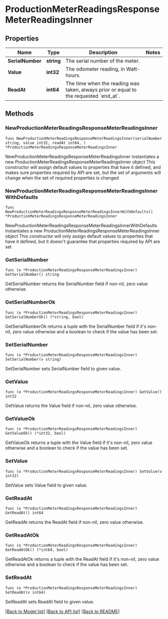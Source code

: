 # ProductionMeterReadingsResponseMeterReadingsInner

## Properties

Name | Type | Description | Notes
------------ | ------------- | ------------- | -------------
**SerialNumber** | **string** | The serial number of the meter. | 
**Value** | **int32** | The odometer reading, in Watt-hours. | 
**ReadAt** | **int64** | The time when the reading was taken, always prior or equal to the requested &#x60;end_at&#x60;. | 

## Methods

### NewProductionMeterReadingsResponseMeterReadingsInner

`func NewProductionMeterReadingsResponseMeterReadingsInner(serialNumber string, value int32, readAt int64, ) *ProductionMeterReadingsResponseMeterReadingsInner`

NewProductionMeterReadingsResponseMeterReadingsInner instantiates a new ProductionMeterReadingsResponseMeterReadingsInner object
This constructor will assign default values to properties that have it defined,
and makes sure properties required by API are set, but the set of arguments
will change when the set of required properties is changed

### NewProductionMeterReadingsResponseMeterReadingsInnerWithDefaults

`func NewProductionMeterReadingsResponseMeterReadingsInnerWithDefaults() *ProductionMeterReadingsResponseMeterReadingsInner`

NewProductionMeterReadingsResponseMeterReadingsInnerWithDefaults instantiates a new ProductionMeterReadingsResponseMeterReadingsInner object
This constructor will only assign default values to properties that have it defined,
but it doesn't guarantee that properties required by API are set

### GetSerialNumber

`func (o *ProductionMeterReadingsResponseMeterReadingsInner) GetSerialNumber() string`

GetSerialNumber returns the SerialNumber field if non-nil, zero value otherwise.

### GetSerialNumberOk

`func (o *ProductionMeterReadingsResponseMeterReadingsInner) GetSerialNumberOk() (*string, bool)`

GetSerialNumberOk returns a tuple with the SerialNumber field if it's non-nil, zero value otherwise
and a boolean to check if the value has been set.

### SetSerialNumber

`func (o *ProductionMeterReadingsResponseMeterReadingsInner) SetSerialNumber(v string)`

SetSerialNumber sets SerialNumber field to given value.


### GetValue

`func (o *ProductionMeterReadingsResponseMeterReadingsInner) GetValue() int32`

GetValue returns the Value field if non-nil, zero value otherwise.

### GetValueOk

`func (o *ProductionMeterReadingsResponseMeterReadingsInner) GetValueOk() (*int32, bool)`

GetValueOk returns a tuple with the Value field if it's non-nil, zero value otherwise
and a boolean to check if the value has been set.

### SetValue

`func (o *ProductionMeterReadingsResponseMeterReadingsInner) SetValue(v int32)`

SetValue sets Value field to given value.


### GetReadAt

`func (o *ProductionMeterReadingsResponseMeterReadingsInner) GetReadAt() int64`

GetReadAt returns the ReadAt field if non-nil, zero value otherwise.

### GetReadAtOk

`func (o *ProductionMeterReadingsResponseMeterReadingsInner) GetReadAtOk() (*int64, bool)`

GetReadAtOk returns a tuple with the ReadAt field if it's non-nil, zero value otherwise
and a boolean to check if the value has been set.

### SetReadAt

`func (o *ProductionMeterReadingsResponseMeterReadingsInner) SetReadAt(v int64)`

SetReadAt sets ReadAt field to given value.



[[Back to Model list]](../README.md#documentation-for-models) [[Back to API list]](../README.md#documentation-for-api-endpoints) [[Back to README]](../README.md)


